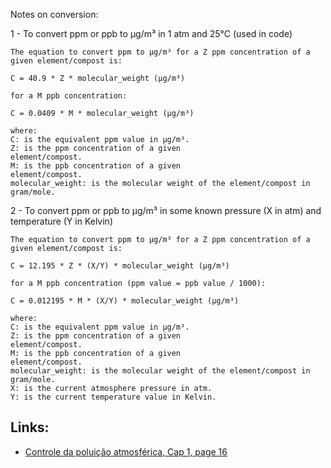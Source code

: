 Notes on conversion:

1 - To convert ppm or ppb to µg/m³ in 1 atm and 25°C (used in code)

    The equation to convert ppm to µg/m³ for a Z ppm concentration of a given element/compost is:

    C = 40.9 * Z * molecular_weight (µg/m³)

    for a M ppb concentration:

    C = 0.0409 * M * molecular_weight (µg/m³)

    where:
    C: is the equivalent ppm value in µg/m³.
    Z: is the ppm concentration of a given
    element/compost.
    M: is the ppb concentration of a given
    element/compost.
    molecular_weight: is the molecular weight of the element/compost in gram/mole.

2 - To convert ppm or ppb to µg/m³ in some known pressure (X in atm) and temperature (Y in Kelvin)

    The equation to convert ppm to µg/m³ for a Z ppm concentration of a given element/compost is:

    C = 12.195 * Z * (X/Y) * molecular_weight (µg/m³)

    for a M ppb concentration (ppm value = ppb value / 1000):

    C = 0.012195 * M * (X/Y) * molecular_weight (µg/m³)

    where:
    C: is the equivalent ppm value in µg/m³.
    Z: is the ppm concentration of a given
    element/compost.
    M: is the ppb concentration of a given
    element/compost.
    molecular_weight: is the molecular weight of the element/compost in gram/mole.
    X: is the current atmosphere pressure in atm.
    Y: is the current temperature value in Kelvin.

## Links:

- [Controle da poluição atmosférica, Cap 1, page 16](http://www.fap.if.usp.br/~hbarbosa/uploads/Teaching/FisPoluicaoAr2016/Lisboa_Cap1_Introducao_2007.pdf)
